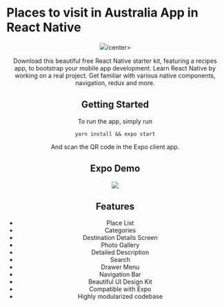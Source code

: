 # Places to visit in Australia App in React Native

<center><img src="https://i.imgur.com/69HAvNs.jpeg" />/center>

Download this beautiful free React Native starter kit, featuring a recipes app, to bootstrap your mobile app development. Learn React Native by working on a real project. Get familiar with various native components, navigation, redux and more.

## Getting Started

To run the app, simply run

`yarn install && expo start`

And scan the QR code in the Expo client app.

## Expo Demo

<center><a href=""><img src="https://i.imgur.com/PBpuP2Y.png" /></a></center>

## Features

- Place List
- Categories
- Destination Details Screen
- Photo Gallery
- Detailed Description
- Search
- Drawer Menu
- Navigation Bar
- Beautiful UI Design Kit
- Compatible with Expo
- Highly modularized codebase
